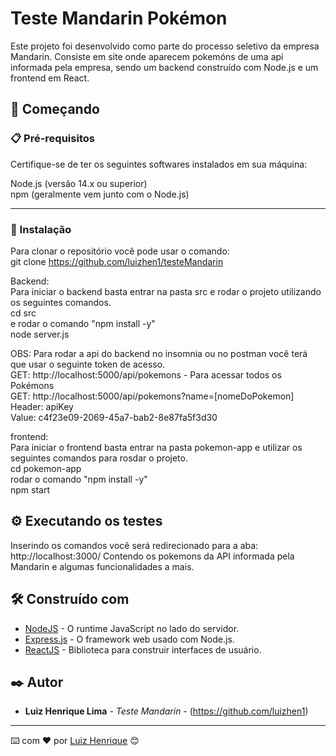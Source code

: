 # Teste Mandarin Pokémon

Este projeto foi desenvolvido como parte do processo seletivo da empresa Mandarin. Consiste em site onde aparecem pokemóns de uma api informada pela empresa, sendo um backend construído com Node.js e um frontend em React.

## 🚀 Começando  

### 📋 Pré-requisitos

Certifique-se de ter os seguintes softwares instalados em sua máquina:

Node.js (versão 14.x ou superior)  
npm (geralmente vem junto com o Node.js)
***

### 🔧 Instalação

Para clonar o repositório você pode usar o comando:   
git clone https://github.com/luizhen1/testeMandarin  

Backend:  
Para iniciar o backend basta entrar na pasta src e rodar o projeto utilizando os seguintes comandos.  
cd src  
e rodar o comando "npm install -y"  
node server.js  

OBS: Para rodar a api do backend no insomnia ou no postman você terá que usar o seguinte token de acesso.  
GET: http://localhost:5000/api/pokemons - Para acessar todos os Pokémons  
GET: http://localhost:5000/api/pokemons?name=[nomeDoPokemon]  
Header: apiKey  
Value: c4f23e09-2069-45a7-bab2-8e87fa5f3d30  

frontend:  
Para iniciar o frontend basta entrar na pasta pokemon-app e utilizar os seguintes comandos para rosdar o projeto.  
cd pokemon-app  
rodar o comando "npm install -y"  
npm start   

## ⚙️ Executando os testes

Inserindo os comandos você será redirecionado para a aba: http://localhost:3000/ 
Contendo os pokemons da API informada pela Mandarin e algumas funcionalidades a mais.


## 🛠️ Construído com

* [NodeJS](https://nodejs.org/pt) - O runtime JavaScript no lado do servidor.
* [Express.js](https://expressjs.com/pt-br/) - O framework web usado com Node.js.
* [ReactJS](https://pt-br.legacy.reactjs.org/) - Biblioteca para construir interfaces de usuário.


## ✒️ Autor

* **Luiz Henrique Lima** - *Teste Mandarin* - (https://github.com/luizhen1)

---
⌨️ com ❤️ por [Luiz Henrique](https://github.com/luizhen1) 😊
